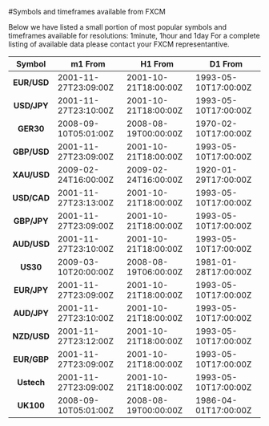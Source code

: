 #Symbols and timeframes available from FXCM

Below we have listed a small portion of most popular symbols and timeframes available for resolutions: 1minute, 1hour and 1day
For a complete listing of available data please contact your FXCM representantive.

|Symbol|m1 From|H1 From|D1 From
|:---:|---|---|---
|**EUR/USD**|2001-11-27T23:09:00Z|2001-10-21T18:00:00Z|1993-05-10T17:00:00Z
|**USD/JPY**|2001-11-27T23:10:00Z|2001-10-21T18:00:00Z|1993-05-10T17:00:00Z
|**GER30**|2008-09-10T05:01:00Z|2008-08-19T00:00:00Z|1970-02-10T17:00:00Z
|**GBP/USD**|2001-11-27T23:09:00Z|2001-10-21T18:00:00Z|1993-05-10T17:00:00Z
|**XAU/USD**|2009-02-24T16:00:00Z|2009-02-24T16:00:00Z|1920-01-29T17:00:00Z
|**USD/CAD**|2001-11-27T23:13:00Z|2001-10-21T18:00:00Z|1993-05-10T17:00:00Z
|**GBP/JPY**|2001-11-27T23:09:00Z|2001-10-21T18:00:00Z|1993-05-10T17:00:00Z
|**AUD/USD**|2001-11-27T23:10:00Z|2001-10-21T18:00:00Z|1993-05-10T17:00:00Z
|**US30**|2009-03-10T20:00:00Z|2008-08-19T06:00:00Z|1981-01-28T17:00:00Z
|**EUR/JPY**|2001-11-27T23:09:00Z|2001-10-21T18:00:00Z|1993-05-10T17:00:00Z
|**AUD/JPY**|2001-11-27T23:10:00Z|2001-10-21T18:00:00Z|1993-05-10T17:00:00Z
|**NZD/USD**|2001-11-27T23:12:00Z|2001-10-21T18:00:00Z|1993-05-10T17:00:00Z
|**EUR/GBP**|2001-11-27T23:09:00Z|2001-10-21T18:00:00Z|1993-05-10T17:00:00Z
|**Ustech**|2001-11-27T23:09:00Z|2001-10-21T18:00:00Z|1993-05-10T17:00:00Z
|**UK100**|2008-09-10T05:01:00Z|2008-08-19T00:00:00Z|1986-04-01T17:00:00Z
